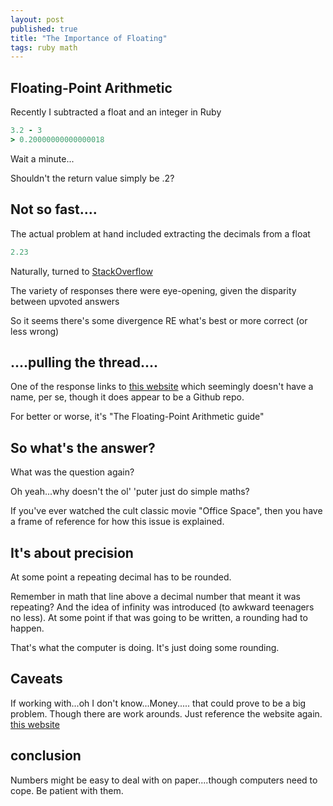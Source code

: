 ```yaml
---
layout: post
published: true
title: "The Importance of Floating"
tags: ruby math
---
```


## Floating-Point Arithmetic

Recently I subtracted a float and an integer in Ruby

```ruby
3.2 - 3
> 0.20000000000000018
```

Wait a minute...

Shouldn't the return value simply be .2?

## Not so fast....

The actual problem at hand included extracting the decimals from a float

```ruby
2.23
```

Naturally, turned to [StackOverflow](https://stackoverflow.com/questions/12406032/get-fraction-part-of-a-decimal-number)

The variety of responses there were eye-opening, given the disparity between upvoted answers

So it seems there's some divergence RE what's best or more correct (or less wrong)

## ....pulling the thread....

One of the response links to [this website](https://floating-point-gui.de/) which seemingly doesn't have a name, per se, though it does appear to be a Github repo.

For better or worse, it's "The Floating-Point Arithmetic guide"

## So what's the answer?

What was the question again?

Oh yeah...why doesn't the ol' 'puter just do simple maths?

If you've ever watched the cult classic movie "Office Space", then you have a frame of reference for how this issue is explained.

## It's about precision

At some point a repeating decimal has to be rounded.

Remember in math that line above a decimal number that meant it was repeating? And the idea of infinity was introduced (to awkward teenagers no less). At some point if that was going to be written, a rounding had to happen.

That's what the computer is doing. It's just doing some rounding.

## Caveats

If working with...oh I don't know...Money..... that could prove to be a big problem. Though there are work arounds. Just reference the website again.  [this website](https://floating-point-gui.de/)

## conclusion

Numbers might be easy to deal with on paper....though computers need to cope. Be patient with them.